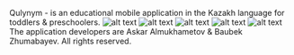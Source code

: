 Qulynym - is an educational mobile application in the Kazakh language for toddlers & preschoolers. 
![alt text](https://github.com/metahdev/Qulynym/blob/public/Screenshots/1.png)
![alt text](https://github.com/metahdev/Qulynym/blob/public/Screenshots/2.png)
![alt text](https://github.com/metahdev/Qulynym/blob/public/Screenshots/3.png)
![alt text](https://github.com/metahdev/Qulynym/blob/public/Screenshots/4.png)
![alt text](https://github.com/metahdev/Qulynym/blob/public/Screenshots/5.png)
The application developers are Askar Almukhametov & Baubek Zhumabayev. 
All rights reserved. 
